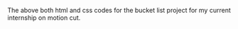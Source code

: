 The above both html and css codes for the bucket list project for my current internship on motion cut.
